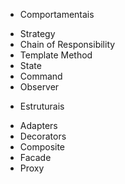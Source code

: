 - Comportamentais
* Strategy
* Chain of Responsibility
* Template Method
* State
* Command
* Observer

- Estruturais
* Adapters
* Decorators
* Composite
* Facade
* Proxy